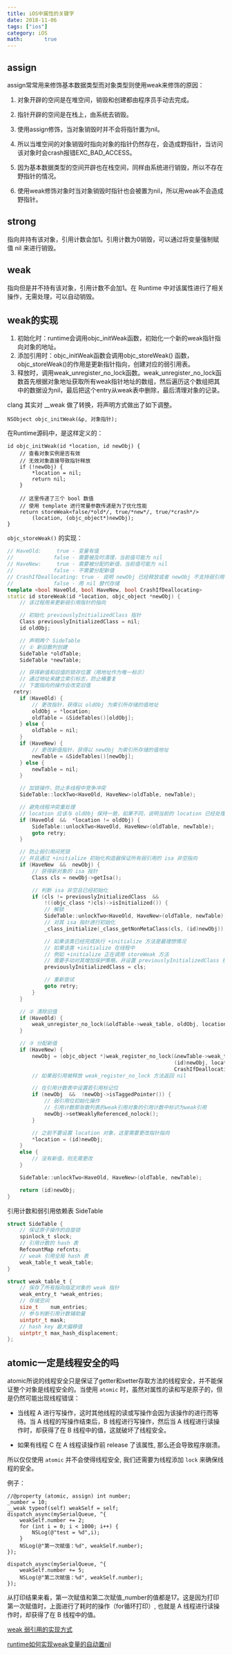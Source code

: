 ```yaml
---
title: iOS中属性的关键字
date: 2018-11-06
tags: ["ios"]
category: iOS
math:       true
---
```


## assign

assign常常用来修饰基本数据类型而对象类型则使用weak来修饰的原因：

1. 对象开辟的空间是在堆空间，销毁和创建都由程序员手动去完成。

2. 指针开辟的空间是在栈上，由系统去销毁。

3. 使用assign修饰，当对象销毁时并不会将指针置为nil。

4. 所以当堆空间的对象销毁时指向对象的指针仍然存在，会造成野指针，当访问该对象时会crash报错EXC_BAD_ACCESS。

5. 因为基本数据类型的空间开辟也在栈空间，同样由系统进行销毁，所以不存在野指针的情况。

6. 使用weak修饰对象时当对象销毁时指针也会被置为nil，所以用weak不会造成野指针。

## strong

指向并持有该对象，引用计数会加1。引用计数为0销毁，可以通过将变量强制赋值 nil 来进行销毁。

## weak

指向但是并不持有该对象，引用计数不会加1。在 Runtime 中对该属性进行了相关操作，无需处理，可以自动销毁。

## weak的实现

1. 初始化时：runtime会调用objc_initWeak函数，初始化一个新的weak指针指向对象的地址。
2. 添加引用时：objc_initWeak函数会调用objc_storeWeak() 函数， objc_storeWeak()的作用是更新指针指向，创建对应的弱引用表。
3. 释放时，调用weak_unregister_no_lock函数。weak_unregister_no_lock函数首先根据对象地址获取所有weak指针地址的数组，然后遍历这个数组把其中的数据设为nil，最后把这个entry从weak表中删除，最后清理对象的记录。



clang 其实对 __weak 做了转换，将声明方式做出了如下调整。

```objc
NSObject objc_initWeak(&p, 对象指针);
```

在Runtime源码中，是这样定义的：

```objc
id objc_initWeak(id *location, id newObj) {
    // 查看对象实例是否有效
    // 无效对象直接导致指针释放
    if (!newObj) {
        *location = nil;
        return nil;
    }

    // 这里传递了三个 bool 数值
    // 使用 template 进行常量参数传递是为了优化性能
    return storeWeak<false/*old*/, true/*new*/, true/*crash*/>
        (location, (objc_object*)newObj);
}
```

 `objc_storeWeak()` 的实现：

```c++
// HaveOld:     true - 变量有值
//             false - 需要被及时清理，当前值可能为 nil
// HaveNew:     true - 需要被分配的新值，当前值可能为 nil
//             false - 不需要分配新值
// CrashIfDeallocating: true - 说明 newObj 已经释放或者 newObj 不支持弱引用，该过程需要暂停
//             false - 用 nil 替代存储
template <bool HaveOld, bool HaveNew, bool CrashIfDeallocating>
static id storeWeak(id *location, objc_object *newObj) {
    // 该过程用来更新弱引用指针的指向

    // 初始化 previouslyInitializedClass 指针
    Class previouslyInitializedClass = nil;
    id oldObj;

    // 声明两个 SideTable
    // ① 新旧散列创建
    SideTable *oldTable;
    SideTable *newTable;

    // 获得新值和旧值的锁存位置（用地址作为唯一标示）
    // 通过地址来建立索引标志，防止桶重复
    // 下面指向的操作会改变旧值
  retry:
    if (HaveOld) {
        // 更改指针，获得以 oldObj 为索引所存储的值地址
        oldObj = *location;
        oldTable = &SideTables()[oldObj];
    } else {
        oldTable = nil;
    }
    if (HaveNew) {
        // 更改新值指针，获得以 newObj 为索引所存储的值地址
        newTable = &SideTables()[newObj];
    } else {
        newTable = nil;
    }

    // 加锁操作，防止多线程中竞争冲突
    SideTable::lockTwo<HaveOld, HaveNew>(oldTable, newTable);

    // 避免线程冲突重处理
    // location 应该与 oldObj 保持一致，如果不同，说明当前的 location 已经处理过 oldObj 可是又被其他线程所修改
    if (HaveOld  &&  *location != oldObj) {
        SideTable::unlockTwo<HaveOld, HaveNew>(oldTable, newTable);
        goto retry;
    }

    // 防止弱引用间死锁
    // 并且通过 +initialize 初始化构造器保证所有弱引用的 isa 非空指向
    if (HaveNew  &&  newObj) {
        // 获得新对象的 isa 指针
        Class cls = newObj->getIsa();

        // 判断 isa 非空且已经初始化
        if (cls != previouslyInitializedClass  &&  
            !((objc_class *)cls)->isInitialized()) {
            // 解锁
            SideTable::unlockTwo<HaveOld, HaveNew>(oldTable, newTable);
            // 对其 isa 指针进行初始化
            _class_initialize(_class_getNonMetaClass(cls, (id)newObj));

            // 如果该类已经完成执行 +initialize 方法是最理想情况
            // 如果该类 +initialize 在线程中 
            // 例如 +initialize 正在调用 storeWeak 方法
            // 需要手动对其增加保护策略，并设置 previouslyInitializedClass 指针进行标记
            previouslyInitializedClass = cls;

            // 重新尝试
            goto retry;
        }
    }

    // ② 清除旧值
    if (HaveOld) {
        weak_unregister_no_lock(&oldTable->weak_table, oldObj, location);
    }

    // ③ 分配新值
    if (HaveNew) {
        newObj = (objc_object *)weak_register_no_lock(&newTable->weak_table, 
                                                      (id)newObj, location, 
                                                      CrashIfDeallocating);
        // 如果弱引用被释放 weak_register_no_lock 方法返回 nil 

        // 在引用计数表中设置若引用标记位
        if (newObj  &&  !newObj->isTaggedPointer()) {
            // 弱引用位初始化操作
            // 引用计数那张散列表的weak引用对象的引用计数中标识为weak引用
            newObj->setWeaklyReferenced_nolock();
        }

        // 之前不要设置 location 对象，这里需要更改指针指向
        *location = (id)newObj;
    }
    else {
        // 没有新值，则无需更改
    }

    SideTable::unlockTwo<HaveOld, HaveNew>(oldTable, newTable);

    return (id)newObj;
}
```

引用计数和弱引用依赖表 SideTable

```c
struct SideTable {
    // 保证原子操作的自旋锁
    spinlock_t slock;
    // 引用计数的 hash 表
    RefcountMap refcnts;
    // weak 引用全局 hash 表
    weak_table_t weak_table;
}
```

```c
struct weak_table_t {
    // 保存了所有指向指定对象的 weak 指针
    weak_entry_t *weak_entries;
    // 存储空间
    size_t    num_entries;
    // 参与判断引用计数辅助量
    uintptr_t mask;
    // hash key 最大偏移值
    uintptr_t max_hash_displacement;
};
```



## atomic一定是线程安全的吗

atomic所说的线程安全只是保证了getter和setter存取方法的线程安全，并不能保证整个对象是线程安全的。当使用 `atomic` 时，虽然对属性的读和写是原子的，但是仍然可能出现线程错误：

- 当线程 A 进行写操作，这时其他线程的读或写操作会因为该操作的进行而等待。当 A 线程的写操作结束后，B 线程进行写操作，然后当 A 线程进行读操作时，却获得了在 B 线程中的值，这就破坏了线程安全。

- 如果有线程 C 在 A 线程读操作前 release 了该属性, 那么还会导致程序崩溃。

所以仅仅使用 `atomic` 并不会使得线程安全, 我们还需要为线程添加 `lock` 来确保线程的安全。

例子：

```objc
//@property (atomic, assign) int number;
_number = 10;
__weak typeof(self) weakSelf = self;
dispatch_async(mySerialQueue, ^{
    weakSelf.number += 2;
    for (int i = 0; i < 1000; i++) {
        NSLog(@"test = %d",i);
    }
    NSLog(@"第一次赋值：%d", weakSelf.number);
});

dispatch_async(mySerialQueue, ^{
    weakSelf.number += 5;
    NSLog(@"第二次赋值：%d", weakSelf.number);
});
```

从打印结果来看，第一次赋值和第二次赋值\_number的值都是17。这是因为打印第一次赋值时，上面进行了耗时的操作（for循环打印）, 也就是 A 线程进行读操作时，却获得了在 B 线程中的值。





[weak 弱引用的实现方式](https://www.desgard.com/iOS-Source-Probe/objc/Runtime/weak%20%E5%BC%B1%E5%BC%95%E7%94%A8%E7%9A%84%E5%AE%9E%E7%8E%B0%E6%96%B9%E5%BC%8F.html)

[runtime如何实现weak变量的自动置nil](https://www.jianshu.com/p/5de63ac9dab7)